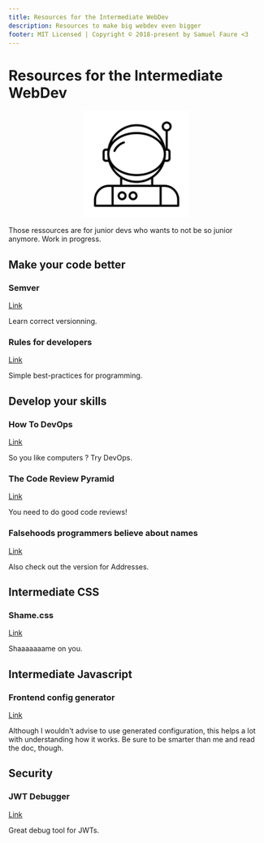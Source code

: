 ```yaml
---
title: Resources for the Intermediate WebDev
description: Resources to make big webdev even bigger
footer: MIT Licensed | Copyright © 2018-present by Samuel Faure <3
---
```


# Resources for the Intermediate WebDev

<div style="text-align:center"><img style="width: 15em;" src="/images/astronaut.svg"/></div>

Those ressources are for junior devs who wants to not be so junior anymore.
Work in progress.

## Make your code better

### Semver

[Link](https://semver.org/)

Learn correct versionning.

### Rules for developers

[Link](https://thoughtbot.com/blog/sandi-metz-rules-for-developers)

Simple best-practices for programming.

## Develop your skills

### How To DevOps

[Link](https://github.com/Tikam02/DevOps-Guide)

So you like computers ? Try DevOps.

### The Code Review Pyramid

[Link](https://www.morling.dev/blog/the-code-review-pyramid/)

You need to do good code reviews!

### Falsehoods programmers believe about names

[Link](https://www.kalzumeus.com/2010/06/17/falsehoods-programmers-believe-about-names/)

Also check out the version for Addresses.

## Intermediate CSS

### Shame.css

[Link](https://csswizardry.com/2013/04/shame-css/)

Shaaaaaaame on you.

## Intermediate Javascript

### Frontend config generator

[Link](https://createapp.dev/)

Although I wouldn't advise to use generated configuration, this helps a lot with understanding how it works.
Be sure to be smarter than me and read the doc, though.

## Security

### JWT Debugger

[Link](https://jwt.io/#debugger)

Great debug tool for JWTs.
